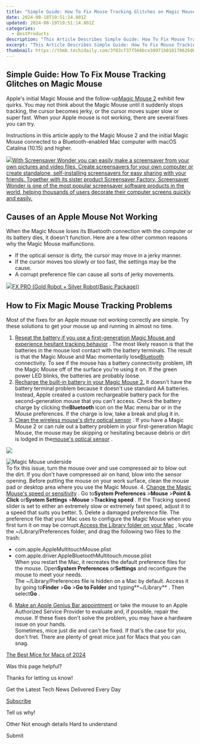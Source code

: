```yaml
---
title: "Simple Guide: How To Fix Mouse Tracking Glitches on Magic Mouse"
date: 2024-08-18T19:51:14.801Z
updated: 2024-08-19T19:51:14.801Z
categories:
  - BestProducts
description: "This Article Describes Simple Guide: How To Fix Mouse Tracking Glitches on Magic Mouse"
excerpt: "This Article Describes Simple Guide: How To Fix Mouse Tracking Glitches on Magic Mouse"
thumbnail: https://thmb.techidaily.com/3f83cf37f566bce38971b018170626d6e67c9f875eec12a8f86b696a3d6ea101.jpg
---
```


## Simple Guide: How To Fix Mouse Tracking Glitches on Magic Mouse
 Apple's initial Magic Mouse and the follow-up[Magic Mouse 2](https://www.lifewire.com/apple-magic-mouse-2-review-4691266) exhibit few quirks. You may not think about the Magic Mouse until it suddenly stops tracking, the cursor becomes jerky, or the cursor moves super slow or super fast. When your Apple mouse is not working, there are several fixes you can try.

 Instructions in this article apply to the Magic Mouse 2 and the initial Magic Mouse connected to a Bluetooth-enabled Mac computer with macOS Catalina (10.15) and higher.

<!-- affiliate ads begin -->
<a href="https://secure.2checkout.com/order/checkout.php?PRODS=195080&QTY=1&AFFILIATE=108875&CART=1"><img src="https://www.blumentals.net/scrwonder/images/screensaver-software.png" border="0">With Screensaver Wonder you can easily make a screensaver from your own pictures and video files. Create screensavers for your own computer or create standalone, self-installing screensavers for easy sharing with your friends. Together with its sister product Screensaver Factory, Screensaver Wonder is one of the most popular screensaver software products in the world, helping thousands of users decorate their computer screens quickly and easily.</a>
<!-- affiliate ads end -->
## Causes of an Apple Mouse Not Working

 When the Magic Mouse loses its Bluetooth connection with the computer or its battery dies, it doesn't function. Here are a few other common reasons why the Magic Mouse malfunctions.

* If the optical sensor is dirty, the cursor may move in a jerky manner.
* If the cursor moves too slowly or too fast, the settings may be the cause.
* A corrupt preference file can cause all sorts of jerky movements.

<!-- affiliate ads begin -->
<a href="https://secure.2checkout.com/order/checkout.php?PRODS=40085955&QTY=1&AFFILIATE=108875&CART=1"><img src="https://secure.avangate.com/images/merchant/f702defbc67edb455949f46babab0c18/products/2_logo9.png" border="0">FX PRO (Gold Robot + Silver Robot(Basic Package))</a>
<!-- affiliate ads end -->
## How to Fix Magic Mouse Tracking Problems

 Most of the fixes for an Apple mouse not working correctly are simple. Try these solutions to get your mouse up and running in almost no time.

1. [Reseat the battery if you use a first-generation Magic Mouse and experience hesitant tracking behavior](https://www.lifewire.com/fix-magic-mouse-disconnect-problems-2260761) . The most likely reason is that the batteries in the mouse lost contact with the battery terminals. The result is that the Magic Mouse and Mac momentarily lose[Bluetooth](https://www.lifewire.com/what-is-bluetooth-2377412) connectivity. To see if the mouse has a battery connectivity problem, lift the Magic Mouse off of the surface you're using it on. If the green power LED blinks, the batteries are probably loose.
2. [Recharge the built-in battery in your Magic Mouse 2.](https://support.apple.com/102292)  It doesn't have the battery terminal problem because it doesn't use standard AA batteries. Instead, Apple created a custom rechargeable battery pack for the second-generation mouse that you can't access. Check the battery charge by clicking the**Bluetooth** icon on the Mac menu bar or in the Mouse preferences. If the charge is low, take a break and plug it in.
3. [Clean the wireless mouse's dirty optical sensor](https://www.lifewire.com/clean-a-wireless-mouse-2640102) . If you have a Magic Mouse 2 or can rule out a battery problem in your first-generation Magic Mouse, the mouse may be skipping or hesitating because debris or dirt is lodged in the[mouse's optical sensor](https://www.lifewire.com/whats-the-difference-between-optical-and-laser-mice-2640209) .  
<!-- affiliate ads begin -->
<a href="https://store.movavi.com/affiliate.php?ACCOUNT=MOVAVI&AFFILIATE=108875&PATH=https%3A%2F%2Fwww.movavi.com%3FAFFILIATE%3D108875%26RESOURCE%3DMovavi%2BVideo%2BEditor%2Bbox"><img src="https://mcusercontent.com/0885a03ded3d480dca9287f12/images/6d3207fd-9f15-4c21-f0ad-59c68e6a7e2a.png" border="0"></a>
<!-- affiliate ads end -->
![Magic Mouse underside](https://www.lifewire.com/thmb/BHG3LWxxXM30cMQgj3Jhd39ZsmU=/1500x0/filters:no_upscale():max_bytes(150000):strip_icc():format(webp)/001-fix-magic-mouse-tracking-error-2260770-892c687714234ad2a4fdbf5202761623.jpg)  
 To fix this issue, turn the mouse over and use compressed air to blow out the dirt. If you don't have compressed air on hand, blow into the sensor opening. Before putting the mouse on your work surface, clean the mouse pad or desktop area where you use the Magic Mouse.
4. [Change the Magic Mouse's speed or sensitivity](https://www.lifewire.com/adjust-mouse-and-touchpad-speed-on-mac-and-pc-4160944) . Go to**System Preferences** \>**Mouse** \>**Point & Click** or**System Settings** \>**Mouse** \>**Tracking speed** . If the Tracking speed slider is set to either an extremely slow or extremely fast speed, adjust it to a speed that suits you better.
5. Delete a damaged preference file. The preference file that your Mac uses to configure the Magic Mouse when you first turn it on may be corrupt.[Access the Library folder on your Mac](https://www.lifewire.com/os-x-is-hiding-your-library-folder-2260833) , locate the \~/Library/Preferences folder, and drag the following two files to the trash:  
   * com.apple.AppleMultitouchMouse.plist  
   * com.apple.driver.AppleBluetoothMultitouch.mouse.plist  
 When you restart the Mac, it recreates the default preference files for the mouse. Open**System Preferences** or**Settings** and reconfigure the mouse to meet your needs.  
 The \~/Library/Preferences file is hidden on a Mac by default. Access it by going to**Finder** \>**Go** \>**Go to Folder** and typing**\~/Library** . Then select**Go** .
6. [Make an Apple Genius Bar appointment](https://www.lifewire.com/how-to-make-an-apple-genius-bar-appointment-1999601) or take the mouse to an Apple Authorized Service Provider to evaluate and, if possible, repair the mouse. If these fixes don't solve the problem, you may have a hardware issue on your hands.  
 Sometimes, mice just die and can't be fixed. If that's the case for you, don't fret. There are plenty of great mice just for Macs that you can snag.

[The Best Mice for Macs of 2024](https://www.lifewire.com/best-mice-for-macs-6753004)

Was this page helpful?

Thanks for letting us know!

 Get the Latest Tech News Delivered Every Day

[Subscribe](https://www.lifewire.com/#)

Tell us why!

 Other  Not enough details  Hard to understand

 Submit

<ins class="adsbygoogle"
     style="display:block"
     data-ad-format="autorelaxed"
     data-ad-client="ca-pub-7571918770474297"
     data-ad-slot="1223367746"></ins>



<ins class="adsbygoogle"
     style="display:block"
     data-ad-client="ca-pub-7571918770474297"
     data-ad-slot="8358498916"
     data-ad-format="auto"
     data-full-width-responsive="true"></ins>


